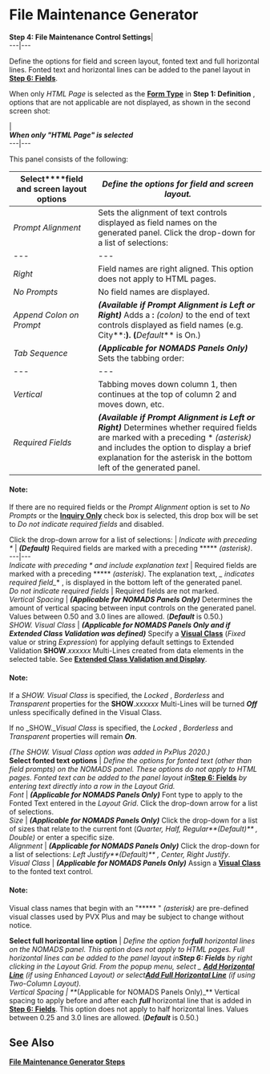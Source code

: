 # File Maintenance Generator

**Step 4: File Maintenance Control Settings**|   
---|---  
  
Define the options for field and screen layout, fonted text and full horizontal lines. Fonted text and horizontal lines can be added to the panel layout in **[Step 6: Fields](Field%20Layout.md)**.

When only _HTML Page_ is selected as the **[Form Type](Object%20Definition.htm#formtype)** in **Step 1: Definition** , options that are not applicable are not displayed, as shown in the second screen shot:

|    
**_When only "HTML Page" is selected_**  
---|---  
  
This panel consists of the following:

**Select****field and screen layout options** |  _Define the options for field and screen layout._  
---|---  
_Prompt Alignment_ |  Sets the alignment of text controls displayed as field names on the generated panel. Click the drop-down for a list of selections: |  _Left_ |  **_(Default)_** Field names are left-aligned.  
---|---  
_Right_ |  Field names are right aligned. This option does not apply to HTML pages.  
_No Prompts_ |  No field names are displayed.  
_Append Colon on Prompt_ |  **_(Available if Prompt Alignment is Left or Right)_** Adds a **:**  _(colon)_ to the end of text controls displayed as field names (e.g. City**:**). (**_Default_** is On.)  
_Tab Sequence_ |  **_(Applicable for NOMADS Panels Only)_** Sets the tabbing order: |  _Horizontal_ |  Tabbing moves across, one row at a time.  
---|---  
_Vertical_ |  Tabbing moves down column 1, then continues at the top of column 2 and moves down, etc.  
_Required Fields_ |  **_(Available if Prompt Alignment is Left or Right)_** Determines whether required fields are marked with a preceding * _(asterisk)_ and includes the option to display a brief explanation for the asterisk in the bottom left of the generated panel.

#### **Note:**  
If there are no required fields or the _Prompt Alignment_ option is set to _No Prompts_ or the **[Inquiry Only](Object%20Definition.htm#inquiry)** check box is selected, this drop box will be set to _Do not indicate required fields_ and disabled.

Click the drop-down arrow for a list of selections: |  _Indicate with preceding *_ |  **_(Default)_** Required fields are marked with a preceding *****  _(asterisk)_.  
---|---  
_Indicate with preceding * and include explanation text_ |  Required fields are marked with a preceding *****  _(asterisk)_. The explanation text, **_* indicates required field_** , is displayed in the bottom left of the generated panel.  
_Do not indicate required fields_ |  Required fields are not marked.  
_Vertical Spacing_ |  **_(Applicable for NOMADS Panels Only)_** Determines the amount of vertical spacing between input controls on the generated panel. Values between 0.50 and 3.0 lines are allowed. (**_Default_** is 0.50.)  
_SHOW. Visual Class_ |  **_(Applicable for NOMADS Panels Only and if Extended Class Validation was defined)_** Specify a **[Visual Class](../../System%20Maintenance%20Tools/System%20Options/Visual%20Classes.md)** (_Fixed_ value or string _Expression_) for applying default settings to Extended Validation **SHOW**._xxxxxx_ Multi-Lines created from data elements in the selected table. See **[Extended Class Validation and Display](../../../Data%20Dictionary/Data%20Classes/Extended%20Validation.md)**.

#### **Note:**  
If a _SHOW. Visual Class_ is specified, the _Locked_ , _Borderless_ and _Transparent_ properties for the **SHOW**._xxxxxx_ Multi-Lines will be turned **_Off_** unless specifically defined in the Visual Class.  
  
If no _SHOW.__Visual Class_ is specified, the _Locked_ , _Borderless_ and _Transparent_ properties will remain **_On_**.

_(The SHOW. Visual Class option was added in PxPlus 2020.)_  
**Select fonted text options** |  _Define the options for fonted text (other than field prompts) on the NOMADS panel. These options do not apply to HTML pages._ _Fonted_ _text can be added to the panel layout in_**[Step 6: Fields](Field%20Layout.md)** _by entering text directly into a row in the Layout Grid._  
_Font_ |  **_(Applicable for NOMADS Panels Only)_** Font type to apply to the Fonted Text entered in the _Layout Grid_. Click the drop-down arrow for a list of selections.  
_Size_ |  **_(Applicable for NOMADS Panels Only)_** Click the drop-down for a list of sizes that relate to the current font (_Quarter, Half, Regular**(Default)** , Double)_ or enter a specific size.  
_Alignment_ |  **_(Applicable for NOMADS Panels Only)_** Click the drop-down for a list of selections: _Left Justify**(Default)** , Center, Right Justify_.  
_Visual Class_ |  **_(Applicable for NOMADS Panels Only)_** Assign a **[Visual Class](../../System%20Maintenance%20Tools/System%20Options/Visual%20Classes.md)** to the fonted text control.

#### **Note:**  
Visual class names that begin with an "***** " _(asterisk)_ are pre-defined visual classes used by PVX Plus and may be subject to change without notice.  
  
**Select full horizontal line option** |  _Define the option for**full** horizontal lines on the NOMADS panel. This option does not apply to HTML pages._ _Full horizontal lines can be added to the panel layout in**Step 6: Fields** by right clicking in the Layout Grid. From the popup menu, select _ **[Add Horizontal Line](Enhanced%20Layout.htm#add_hline)** _(if using Enhanced Layout) or select_**[Add Full Horizontal Line](Two_column.htm#add_full)** _(if using Two-Column Layout)._  
_Vertical Spacing_ |  **_(Applicable for NOMADS Panels Only)_** Vertical spacing to apply before and after each **_full_** horizontal line that is added in **[Step 6: Fields](Field%20Layout.md)**. This option does not apply to half horizontal lines. Values between 0.25 and 3.0 lines are allowed. (**_Default_** is 0.50.)  
  
## See Also

**[File Maintenance Generator Steps](Fmgen%20Introduction.htm#steps)**
